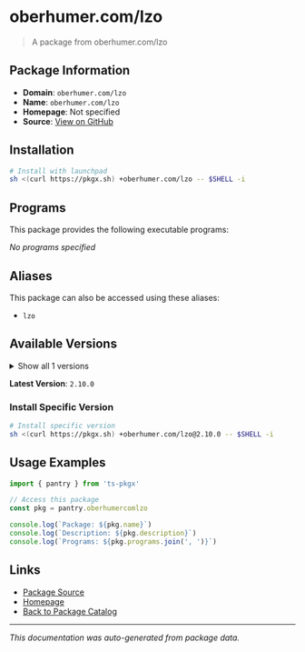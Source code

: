 # oberhumer.com/lzo

> A package from oberhumer.com/lzo

## Package Information

- **Domain**: `oberhumer.com/lzo`
- **Name**: `oberhumer.com/lzo`
- **Homepage**: Not specified
- **Source**: [View on GitHub](https://github.com/pkgxdev/pantry/tree/main/projects/oberhumer.com/lzo/package.yml)

## Installation

```bash
# Install with launchpad
sh <(curl https://pkgx.sh) +oberhumer.com/lzo -- $SHELL -i
```

## Programs

This package provides the following executable programs:

*No programs specified*

## Aliases

This package can also be accessed using these aliases:

- `lzo`

## Available Versions

<details>
<summary>Show all 1 versions</summary>

- `2.10.0`

</details>

**Latest Version**: `2.10.0`

### Install Specific Version

```bash
# Install specific version
sh <(curl https://pkgx.sh) +oberhumer.com/lzo@2.10.0 -- $SHELL -i
```

## Usage Examples

```typescript
import { pantry } from 'ts-pkgx'

// Access this package
const pkg = pantry.oberhumercomlzo

console.log(`Package: ${pkg.name}`)
console.log(`Description: ${pkg.description}`)
console.log(`Programs: ${pkg.programs.join(', ')}`)
```

## Links

- [Package Source](https://github.com/pkgxdev/pantry/tree/main/projects/oberhumer.com/lzo/package.yml)
- [Homepage](#)
- [Back to Package Catalog](../package-catalog.md)

---

*This documentation was auto-generated from package data.*
